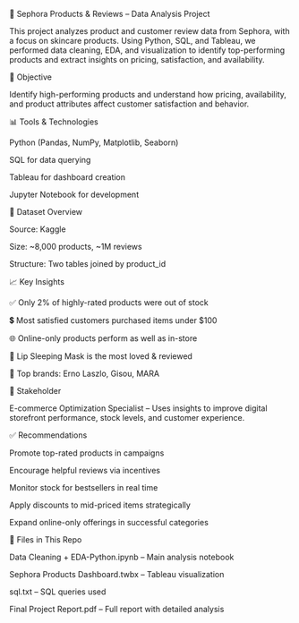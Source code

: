🧴 Sephora Products & Reviews – Data Analysis Project

This project analyzes product and customer review data from Sephora, with a focus on skincare products. Using Python, SQL, and Tableau, we performed data cleaning, EDA, and visualization to identify top-performing products and extract insights on pricing, satisfaction, and availability.

🎯 Objective

Identify high-performing products and understand how pricing, availability, and product attributes affect customer satisfaction and behavior.

📊 Tools & Technologies

Python (Pandas, NumPy, Matplotlib, Seaborn)

SQL for data querying

Tableau for dashboard creation

Jupyter Notebook for development

🧵 Dataset Overview

Source: Kaggle

Size: ~8,000 products, ~1M reviews

Structure: Two tables joined by product_id

📈 Key Insights

✅ Only 2% of highly-rated products were out of stock

💲 Most satisfied customers purchased items under $100

🌐 Online-only products perform as well as in-store

🧡 Lip Sleeping Mask is the most loved & reviewed

🥇 Top brands: Erno Laszlo, Gisou, MARA

👤 Stakeholder

E-commerce Optimization Specialist – Uses insights to improve digital storefront performance, stock levels, and customer experience.

✅ Recommendations

Promote top-rated products in campaigns

Encourage helpful reviews via incentives

Monitor stock for bestsellers in real time

Apply discounts to mid-priced items strategically

Expand online-only offerings in successful categories

📁 Files in This Repo

Data Cleaning + EDA-Python.ipynb – Main analysis notebook

Sephora Products Dashboard.twbx – Tableau visualization

sql.txt – SQL queries used

Final Project Report.pdf – Full report with detailed analysis


